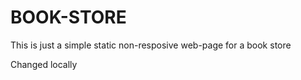 # BOOK-STORE

This is just a simple static non-resposive web-page for a book store

Changed locally

